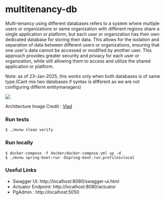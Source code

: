 # multitenancy-db

Multi-tenancy using different databases refers to a system where multiple users or organizations or same organization with different regions share a single application or platform, but each user or organization has their own dedicated database for storing their data. This allows for the isolation and separation of data between different users or organizations, ensuring that one user's data cannot be accessed or modified by another user. This approach provides greater security and privacy for each user or organization, while still allowing them to access and utilize the shared application or platform.

Note: as of 23-Jan-2025, this works only when both databases is of same type.(Cant mix two databases if syntax is different as we are not configuring differnt entitymanagers)

![](../../../images/MultitenancyDatabaseCatalog-1024x629.png)

Architecture Image Credit : [Vlad](https://twitter.com/vlad_mihalcea)

### Run tests
`$ ./mvnw clean verify`

### Run locally
```
$ docker-compose -f docker/docker-compose.yml up -d
$ ./mvnw spring-boot:run -Dspring-boot.run.profiles=local
```


### Useful Links
* Swagger UI: http://localhost:8080/swagger-ui.html
* Actuator Endpoint: http://localhost:8080/actuator
* PgAdmin : http://localhost:5050
